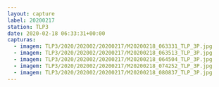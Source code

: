 ```yaml
---
layout: capture
label: 20200217
station: TLP3
date: 2020-02-18 06:33:31+00:00
capturas:
  - imagem: TLP3/2020/202002/20200217/M20200218_063331_TLP_3P.jpg
  - imagem: TLP3/2020/202002/20200217/M20200218_063513_TLP_3P.jpg
  - imagem: TLP3/2020/202002/20200217/M20200218_064504_TLP_3P.jpg
  - imagem: TLP3/2020/202002/20200217/M20200218_074252_TLP_3P.jpg
  - imagem: TLP3/2020/202002/20200217/M20200218_080837_TLP_3P.jpg
---
```

